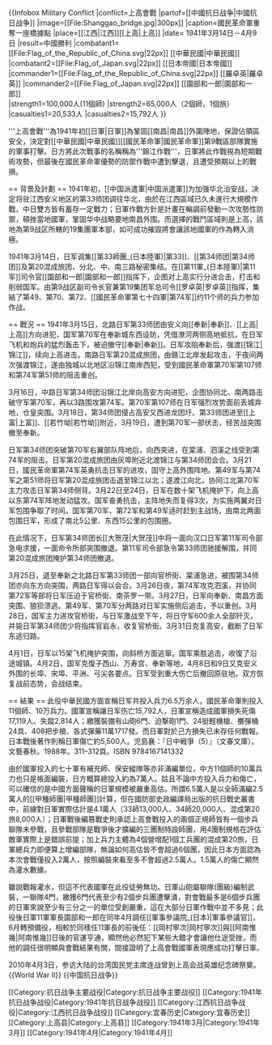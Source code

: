 {{Infobox Military Conflict
|conflict=上高會戰
|partof=[[中國抗日战争|中國抗日战争]]
|image=[[File:Shanggao_bridge.jpg|300px]]
|caption=國民革命軍重奪一座橋據點
|place=[[江西|江西]][[上高|上高]]
|date= 1941年3月14日－4月9日
|result=中國勝利
|combatant1=[[File:Flag_of_the_Republic_of_China.svg|22px]] [[中華民國|中華民國]]
|combatant2=[[File:Flag_of_Japan.svg|22px]] [[日本帝國|日本帝國]]
|commander1=[[File:Flag_of_the_Republic_of_China.svg|22px]] [[羅卓英|羅卓英]]
|commander2=[[File:Flag_of_Japan.svg|22px]] [[園部和一郎|園部和一郎]]   
|strength1=100,000人(11個師)
|strength2=65,000人（2個師，1個旅）
|casualties1=20,533人
|casualties2=15,792人
}}

'''上高會戰'''為1941年初[[日軍|日軍]]為鞏固[[南昌|南昌]]外圍陣地，保證佔領區安全，決定對[[中華民國|中華民國]][[國民革命軍|國民革命軍]]第9戰區部隊實施的軍事打擊。日方將此次戰事的名稱稱為'''錦江作戰'''，日軍將此作戰視為短期戰術攻勢，但最後在國民革命軍優勢的防禦作戰中遭到擊退，且遭受預期以上的戰損。

== 背景及計劃 ==
1941年初，[[中国派遣軍|中国派遣軍]]为加强华北治安战，决定将驻江西安义地区的第33师团调往华北，由於在江西區域已久未進行大規模作戰，中日雙方皆有蓄存一定戰力；日軍作戰方針是計畫在輪調前發動一次攻勢性防禦，頓挫當地國軍，鞏固华中战略要地南昌外围。而選擇的戰鬥區域則是上高，該地為第9战区所轄的19集團軍本部，如可成功摧毀將會讓該地國軍的作為轉入消極。

1941年3月14日，日军调集[[第33師團_(日本陸軍)|第33]]、[[第34师团|第34师团]]及第20混成旅团，分北、中、南三路秘密集结。在[[第11軍_(日本陸軍)|第11军]]司令官[[園部和一郎|園部和一郎]]指挥下，企图对上高实行分进合击，打击和削弱国军。由第9战区副司令长官兼第19集团军总司令[[罗卓英|罗卓英]]指挥，集結了第49、第70、第72、[[國民革命軍第七十四軍|第74军]]约11个师的兵力参加作战。

== 戰況 ==
1941年3月15日，北路日军第33师团由安义向[[奉新|奉新]]、[[上高|上高]]方向进犯，国军第70军在奉新城东西设防，凭借潦河两侧高地抵抗，在日军飞机和炮兵的猛烈轰击下，被迫撤守[[奉新|奉新]]。日军攻陷奉新后，强渡[[锦江|锦江]]，续向上高进击。南路日军第20混成旅团，由赣江北岸发起攻击，于夜间两次强渡锦江，遂由独城以北地区沿锦江南岸西犯，受到國民革命軍第70军第107师和第74军第51师的阻击重创。

3月16日，中路日军第34师团沿锦江北岸向高安方向进犯，企图协同北、南两路击破守军第70军，再以3路围攻第74军。第70军第107师在日军强烈攻势面前丢城弃地，仓皇突围。3月18日，第34师团侵占高安又西进龙团圩。第33师团进至[[上富|上富]]、[[若竹坳|若竹坳]]附近，3月19日，遭到第70军一部伏击，经苦战突围撤至奉新。 

日军第34师团突破第70军右翼部队阵地后，向西突进，在棠浦、泗溪之线受到第74军的阻击。日军第20混成旅团由灰埠附近北渡锦江与第34师团会合。3月21日，國民革命軍第74军英勇抗击日军的进攻，固守上高外围阵地。第49军与第74军之第51师将日军第20混成旅团击退至锦江以北；遂渡江向北，协同江北第70军主力攻击日军第34师侧背。3月22日至24日，日军在数十架飞机掩护下，向上高以东第74军阵地发动猛攻。国军奋勇抗击，主阵地失而复得3次，为实施两翼对日军包围争取了时间。国军第70军、第72军和第49军适时赶到主战场，由南北两面包围日军，形成了南北5公里、东西15公里的包围圈。 

在此情况下，日军第34师团长[[大贺茂|大贺茂]]中将一面向汉口日军第11军司令部急电求援，一面命令所部突围撤退。第11军司令部急令第33师团驰援解围，并同第20混成旅团掩护第34师团撤退。

3月25日，退至奉新之北路日军第33师团一部向官桥街、棠浦急进，被围第34师团亦向东方向突围，两路日军得以会合。3月26日夜，第74军攻克泗溪，并协同第72军等部将日军压迫于官桥街、南茶罗一带。3月27日，日军向奉新、南昌方面突围、狼狈溃逃。第49军、第70军分两路对日军实施侧后追击，予以重创。3月28日，国军主力进攻官桥街，与日军激战至下午，将日守军600余人全部歼灭，并毙日军第34师团少将指挥官岩永，收复官桥街。3月31日克复高安，截断了日军东逃归路。

4月1日，日军以15架飞机掩护突围，向斜桥方面逃窜。国军乘胜追击，收復了沿途城镇。4月2日，国军克復子西山、万寿宫、奉新等地，4月8日和9日又克安义外围的长埠、宋埠、平洲、弓尖各要点。日军受到重大伤亡后撤回原驻地。双方恢复战前态势，会战结束。

== 結果 ==
此役中華民國方面宣稱日军共投入兵力6.5万余人，國民革命軍則投入11個師、10万兵力。國軍宣稱讓日军伤亡15,792人，日軍宣稱造成國軍損失死傷17,119人、失蹤2,814人；繳獲裝備有山砲6門、迫撃砲1門、24挺輕機槍、擲彈桶24具、408把步槍、各式彈藥11萬1717發。而日軍對於己方損失已未存任何戰報。日本戰後著作則稱日軍傷亡約5,500人。<ref>児島襄：『日中戦爭（5）』（文春文庫）。文藝春秋。1988年。311–312頁。ISBN 9784167141332</ref>

由於國軍投入的七十軍有補充師、保安縱隊等亦非滿編單位，中方11個師的10萬兵力也只是帳面編裝，日方概算總投入約為7萬人。姑且不論中方投入兵力和傷亡，可以確信的是中國方面聲稱的日軍規模被嚴重高估。所謂6.5萬人是以全師滿編2.5萬人的[[甲種師團|甲種師團]]計算，但在國防部史政編譯局出版的抗日戰史叢書中，前線對日軍實際估計是4.1萬人（33師13,000人、34師20,000人、混成第20旅8,000人）；日軍戰後編篡戰史則承認上高會戰投入的兩個正規師皆有一個步兵聯隊未參戰，且參戰部隊是戰爭後才擴編的三團制特設師團，用4團制規格在評估敵軍實際上是錯誤前提；加上兵力主體為4個營增配1個工兵團的混成第20旅，日軍總兵力即便算上增編部隊，無論如何高估皆不會超過6個團，因此日本方面認為本次會戰僅投入2萬人，按照編裝來看至多不會超過2.5萬人。1.5萬人的傷亡顯然為灌水數據。

雖說戰報灌水，但這不代表國軍在此役徒勞無功。日軍山砲屬聯隊(團級)編制武裝，一聯隊4門，繳獲6門代表至少有2個步兵團遭擊潰，對會戰最多是6個步兵團的日軍來說至少有三分之一的單位受創嚴重，這在大部分日軍作戰中並不多見；此役後日軍11軍軍長園部和一郎在同年4月調任[[軍事參議院_(日本)|軍事參議官]]，6月轉預備役，相較於同樣任11軍長的前後任：[[岡村寧次|岡村寧次]]與[[阿南惟幾|阿南惟幾]]日後的官運亨通，顯然他必然犯下某些大錯才會讓他仕途受挫，而他的調任很明顯與會戰結果有關，間接證明了上高會戰國軍表現應成功打擊日軍。

2010年4月3日，参访大陆的台湾国民党主席连战曾到上高会战英雄纪念碑祭奠。
{{World War II}}
{{中国抗日战争}}

[[Category:抗日战争主要战役|Category:抗日战争主要战役]]
[[Category:1941年抗日战争战役|Category:1941年抗日战争战役]]
[[Category:江西抗日战争战役|Category:江西抗日战争战役]]
[[Category:宜春历史|Category:宜春历史]]
[[Category:上高县|Category:上高县]]
[[Category:1941年3月|Category:1941年3月]]
[[Category:1941年4月|Category:1941年4月]]